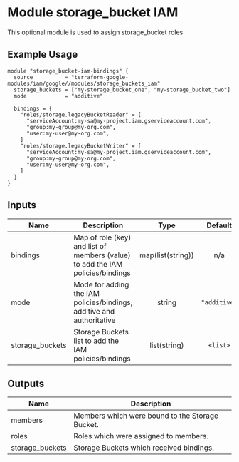 # Module storage_bucket IAM

This optional module is used to assign storage_bucket roles

## Example Usage
```
module "storage_bucket-iam-bindings" {
  source          = "terraform-google-modules/iam/google//modules/storage_buckets_iam"
  storage_buckets = ["my-storage_bucket_one", "my-storage_bucket_two"]
  mode            = "additive"

  bindings = {
    "roles/storage.legacyBucketReader" = [
      "serviceAccount:my-sa@my-project.iam.gserviceaccount.com",
      "group:my-group@my-org.com",
      "user:my-user@my-org.com",
    ]
    "roles/storage.legacyBucketWriter" = [
      "serviceAccount:my-sa@my-project.iam.gserviceaccount.com",
      "group:my-group@my-org.com",
      "user:my-user@my-org.com",
    ]
  }
}
```

<!-- BEGINNING OF PRE-COMMIT-TERRAFORM DOCS HOOK -->
## Inputs

| Name | Description | Type | Default | Required |
|------|-------------|:----:|:-----:|:-----:|
| bindings | Map of role (key) and list of members (value) to add the IAM policies/bindings | map(list(string)) | n/a | yes |
| mode | Mode for adding the IAM policies/bindings, additive and authoritative | string | `"additive"` | no |
| storage\_buckets | Storage Buckets list to add the IAM policies/bindings | list(string) | `<list>` | no |

## Outputs

| Name | Description |
|------|-------------|
| members | Members which were bound to the Storage Bucket. |
| roles | Roles which were assigned to members. |
| storage\_buckets | Storage Buckets which received bindings. |

<!-- END OF PRE-COMMIT-TERRAFORM DOCS HOOK -->
